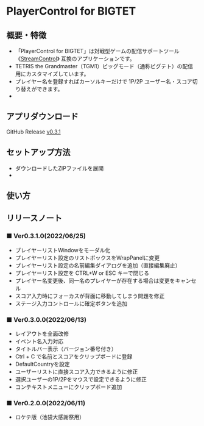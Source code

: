 # PlayerControl for BIGTET

## 概要・特徴
- 「PlayerControl for BIGTET」は対戦型ゲームの配信サポートツール 《[StreamControl](http://streamcontroljapan.blog.jp/)》 互換のアプリケーションです。
- TETRIS the Grandmaster（TGM1）ビッグモード（通称ビグテト）の配信用にカスタマイズしています。
- プレイヤー名を登録すればカーソルキーだけで 1P/2P ユーザー名・スコア切り替えができます。
- 

## アプリダウンロード
GitHub Release [v0.3.1](https://github.com/gans1971/PlayerControl_for_BIGTET/releases/tag/v0.3.1)

## セットアップ方法
- ダウンロードしたZIPファイルを展開
- 

## 使い方


## リリースノート

### ■ Ver0.3.1.0(2022/06/25)
- プレイヤーリストWindowをモーダル化
- プレイヤーリスト設定のリストボックスをWrapPanelに変更
- プレイヤーリスト設定の名前編集ダイアログを追加（直接編集廃止）
- プレイヤーリスト設定を CTRL+W or ESC キーで閉じる
- プレイヤー名変更後、同一名のプレイヤーが存在する場合は変更をキャンセル
- スコア入力時にフォーカスが背面に移動してしまう問題を修正
- ステージ入力コントロールに確定ボタンを追加

### ■ Ver0.3.0.0(2022/06/13)
- レイアウトを全面改修
- イベント名入力対応
- タイトルバー表示（バージョン番号付き）
- Ctrl + C で名前とスコアをクリップボードに登録
- DefaultCountryを設定
- ユーザーリストに直接スコア入力できるように修正
- 選択ユーザーの1P/2Pをマウスで設定できるように修正
- コンテキストメニューにクリップボード追加

### ■ Ver0.2.0.0(2022/06/11)
- ロケテ版（池袋大感謝祭用）
